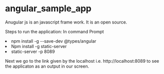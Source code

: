 # angular_sample_app

Anugular js is an javascript frame work. It is an open source.

Steps to run the application:
In command Prompt
<li>
npm install -g --save-dev @types/angular
</li>
<li>
Npm install -g static-server
</li>
<li>
static-server -p 8089
</li>

Next we go to the link given by the localhost i.e. http://localhost:8089 to see the applicaton as an output in our screen.



